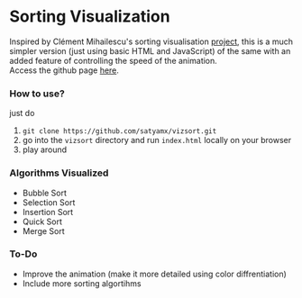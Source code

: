 # Sorting Visualization

Inspired by Clément Mihailescu's sorting visualisation [project](https://github.com/clementmihailescu/Sorting-Visualizer), this is a much simpler version (just using basic HTML and JavaScript) of the same with an added feature of controlling the speed of the animation.<br/> Access the github page [here](https://satyamx.github.io/vizsort/).

### How to use?

just do 
1. `git clone https://github.com/satyamx/vizsort.git` 
2. go into the `vizsort` directory and run `index.html` locally on your browser
3. play around

###  Algorithms Visualized

- Bubble Sort 
- Selection Sort
- Insertion Sort
- Quick Sort
- Merge Sort

<!-- ### Screenshots -->

### To-Do

- Improve the animation (make it more detailed using color diffrentiation)
- Include more sorting algortihms
